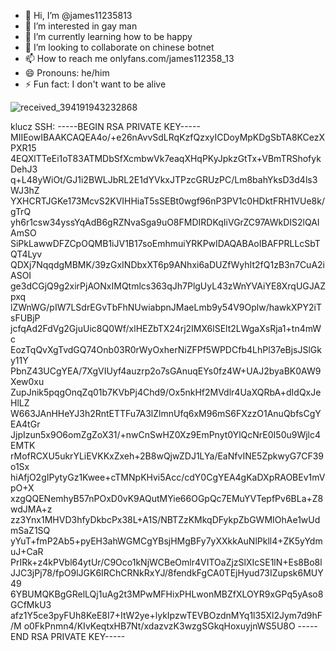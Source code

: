 - 👋 Hi, I’m @james11235813
- 👀 I’m interested in gay man
- 🌱 I’m currently learning how to be happy
- 💞️ I’m looking to collaborate on chinese botnet
- 📫 How to reach me onlyfans.com/james112358_13
- 😄 Pronouns: he/him
- ⚡ Fun fact: I don't want to be alive 

![received_394191943232868](https://github.com/james11235813/james11235813/assets/150921088/5c266430-7af4-41ae-b593-3ac44df7d8a2)

klucz SSH:
-----BEGIN RSA PRIVATE KEY-----
MIIEowIBAAKCAQEA4o/+e26nAvvSdLRqKzfQzxyICDoyMpKDgSbTA8KCezXPXR15
4EQXlTTeEi1oT83ATMDbSfXcmbwVk7eaqXHqPKyJpkzGtTx+VBmTRShofykDehJ3
q+L48yWiOt/GJ1i2BWLJbRL2E1dYVkxJTPzcGRUzPC/Lm8bahYksD3d4ls3WJ3hZ
YXHCRTJGKe173McvS2KVIHHiaT5sSEBt0wgf96nP3PV1c0HDktFRH1VUe8k/gTrQ
yh6r1csw34yssYqAdB6gRZNvaSga9uO8FMDIRDKqIiVGrZC97AWkDIS2lQAIAmSO
SiPkLawwDFZCpOQMB1iJV1B17soEmhmuiYRKPwIDAQABAoIBAFPRLLcSbTQT4Lyv
QDXj7NqqdgMBMK/39zGxINDbxXT6p9ANhxi6aDUZfWyhIt2fQ1zB3n7CuA2iASOI
ge3dCGjQ9g2xirPjAONxIMQtmlcs363qJh7PlgUyL43zWnYVAiYE8XrqUGJAZpxq
lZWnWG/pIW7LSdrEGvTbFhNUwiabpnJMaeLmb9y54V9Oplw/hawkXPY2iTsFUBjP
jcfqAd2FdVg2GjuUic8Q0Wf/xlHEZbTX24rj2IMX6lSElt2LWgaXsRja1+tn4mWc
EozTqQvXgTvdGQ74Onb03R0rWyOxherNiZFPf5WPDCfb4LhPl37eBjsJSlGky11Y
PbnZ43UCgYEA/7XgVIUyf4auzrp2o7sGAnuqEYs0fz4W+UAJ2byaBK0AW9Xew0xu
ZupJnik5pqgOnqZq01b7KVbPj4Chd9/Ox5nkHf2MVdlr4UaXQRbA+dIdQxJeHlLZ
W663JAnHHeYJ3h2RntETTFu7A3lZlmnUfq6xM96mS6FXzzO1AnuQbfsCgYEA4tGr
JjpIzun5x9O6omZgZoX31/+nwCnSwHZ0Xz9EmPnyt0YlQcNrE0I50u9Wjlc4EMTK
rMofRCXU5ukrYLiEVKKxZxeh+2B8wQjwZDJ1LYa/EaNfvINE5ZpkwyG7CF39o1Sx
hiAfjO2gIPytyGz1Kwee+cTMNpKHvi5Acc/cdY0CgYEA4gKaDXpRAOBEv1mVpO+X
xzgQQENemhyB57nPOxD0vK9AQutMYie66OGpQc7EMuYVTepfPv6BLa+Z8wdJMA+z
zz3Ynx1MHVD3hfyDkbcPx38L+A1S/NBTZzKMkqDFykpZbGWMIOhAe1wUdmSaZ1SQ
yYuT+fmP2Ab5+pyEH3ahWGMCgYBsjHMgBFy7yXXkkAuNlPkll4+ZK5yYdmuJ+CaR
PrIRk+z4kPVbl64ytUr/C9Oco1kNjWCBeOmlr4VITOaZjzSlXIcSE1lN+Es8Bo8l
JJC3jPj78/fpO9lJGK6IRChCRNkRxYJ/8fendkFgCA0TEjHyud73IZupsk6MUY49
6YBUMQKBgGRelLQj1uAg2t3MPwMFHixPHLwonMBZfXLOYR9xGPq5yAso8GCfMkU3
afz1Y5ce3pyFUh8KeE8I7+ItW2ye+lykIpzwTEVBOzdnMYq1l35Xl2Jym7d9hF/M
o0FkPnmn4/KIvKeqtxHB7Nt/xdazvzK3wzgSGkqHoxuyjnWS5U8O
-----END RSA PRIVATE KEY-----


<!---
james11235813/james11235813 is a ✨ special ✨ repository because its `README.md` (this file) appears on your GitHub profile.
You can click the Preview link to take a look at your changes.
--->
